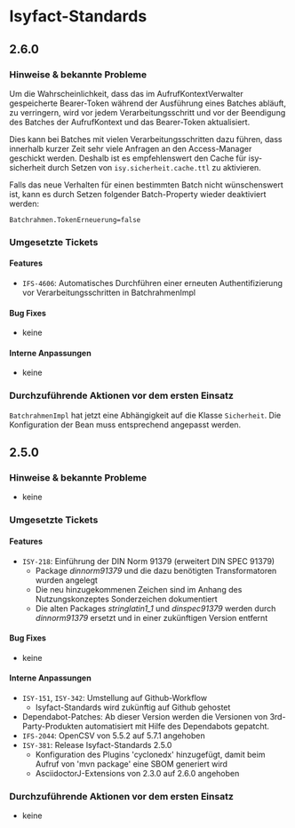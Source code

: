 # Isyfact-Standards

## 2.6.0
### Hinweise & bekannte Probleme

Um die Wahrscheinlichkeit, dass das im AufrufKontextVerwalter gespeicherte Bearer-Token während der Ausführung eines Batches abläuft, zu verringern, wird vor jedem Verarbeitungsschritt und vor der Beendigung des Batches der AufrufKontext und das Bearer-Token aktualisiert.

Dies kann bei Batches mit vielen Verarbeitungsschritten dazu führen, dass innerhalb kurzer Zeit sehr viele Anfragen an den Access-Manager geschickt werden.
Deshalb ist es empfehlenswert den Cache für isy-sicherheit durch Setzen von `isy.sicherheit.cache.ttl` zu aktivieren.

Falls das neue Verhalten für einen bestimmten Batch nicht wünschenswert ist, kann es durch Setzen folgender Batch-Property wieder deaktiviert werden:
```properties
Batchrahmen.TokenErneuerung=false
```
### Umgesetzte Tickets
#### Features
- `IFS-4606`: Automatisches Durchführen einer erneuten Authentifizierung vor Verarbeitungsschritten in BatchrahmenImpl

#### Bug Fixes
- keine

#### Interne Anpassungen
- keine

### Durchzuführende Aktionen vor dem ersten Einsatz

`BatchrahmenImpl` hat jetzt eine Abhängigkeit auf die Klasse `Sicherheit`.
Die Konfiguration der Bean muss entsprechend angepasst werden.

## 2.5.0
### Hinweise & bekannte Probleme
- keine

### Umgesetzte Tickets
#### Features
- `ISY-218`: Einführung der DIN Norm 91379 (erweitert DIN SPEC 91379)
  * Package _dinnorm91379_ und die dazu benötigten Transformatoren wurden angelegt
  * Die neu hinzugekommenen Zeichen sind im Anhang des Nutzungskonzeptes Sonderzeichen dokumentiert
  * Die alten Packages _stringlatin1_1_ und _dinspec91379_ werden durch _dinnorm91379_ ersetzt und in einer zukünftigen Version entfernt

#### Bug Fixes
- keine

#### Interne Anpassungen
- `ISY-151`, `ISY-342`: Umstellung auf Github-Workflow
  * Isyfact-Standards wird zukünftig auf Github gehostet
- Dependabot-Patches: Ab dieser Version werden die Versionen von 3rd-Party-Produkten automatisiert mit Hilfe des Dependabots gepatcht.
- `IFS-2044`: OpenCSV von 5.5.2 auf 5.7.1 angehoben
- `ISY-381`: Release Isyfact-Standards 2.5.0
  * Konfiguration des Plugins 'cyclonedx' hinzugefügt, damit beim Aufruf von 'mvn package' eine SBOM generiert wird
  * AsciidoctorJ-Extensions von 2.3.0 auf 2.6.0 angehoben

### Durchzuführende Aktionen vor dem ersten Einsatz
- keine
